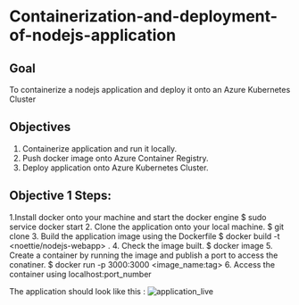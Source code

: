 # Containerization-and-deployment-of-nodejs-application

## Goal
To containerize a nodejs application and deploy it onto an Azure Kubernetes Cluster

## Objectives
1. Containerize application and run it locally.
2. Push docker image onto Azure Container Registry.
3. Deploy application onto Azure Kubernetes Cluster.

## Objective 1 Steps:

1.Install docker onto your machine and start the docker engine
$ sudo service docker start
2. Clone the application onto your local machine.
$ git clone <url>
3. Build the application image using the Dockerfile
$ docker build -t <noettie/nodejs-webapp> . 
4. Check the image built.
$ docker image
5. Create a container by running the image and publish a port to access the conatiner.
$ docker run -p 3000:3000 <image_name:tag>
6. Access the container using localhost:port_number 

The application should look like this :
![application_live](https://github.com/Noettie/Containerization-and-deployment-of-nodejs-application/assets/108426517/3166d2d5-db12-4105-9c7d-717cd253f0e6)





